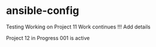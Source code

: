 # ansible-config

Testing 
  Working on Project 11
Work continues !!!
Add details

Project 12 in Progress 001 is active
